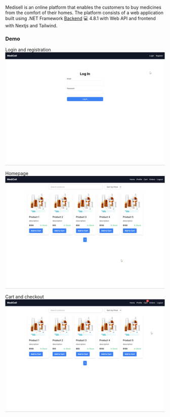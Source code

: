 Medisell is an online platform that enables the customers to buy medicines from the comfort of their homes. The platform consists of a web application built using .NET Framework [Backend](https://github.com/b14ck0ps/MediSell) 💻 4.8.1 with Web API and frontend with Nextjs and Tailwind.

### Demo

Login and registration 
<img src="./docs/assets/log_reg.gif" alt="login_page">

Homepage
<img src="./docs/assets/homepage.gif" alt="login_page">

Cart and checkout
<img src="./docs/assets/cart.gif" alt="login_page">
#### 